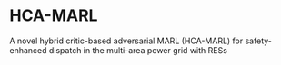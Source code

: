 # HCA-MARL
A novel hybrid critic-based adversarial MARL (HCA-MARL) for safety-enhanced dispatch in the multi-area power grid with RESs
